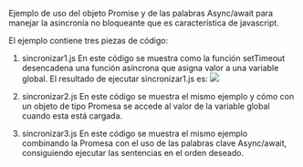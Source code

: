 Ejemplo de uso del objeto Promise y de las palabras Async/await para manejar la asincronía no bloqueante que es característica de javascript.

El ejemplo contiene tres piezas de código:

1) sincronizar1.js En este código se muestra como la función setTimeout desencadena una función asíncrona que asigna valor a una variable global.
   El resultado de ejecutar sincronizar1.js es:
   <img src='ejecuciónSincronizar1.png'></img>

2) sincronizar2.js En este código se muestra el mismo ejemplo y cómo con un objeto de tipo Promesa se accede al valor de la variable global cuando esta está cargada.
3) sincronizar3.js En este código se muestra el mismo ejemplo combinando la Promesa con el uso de las palabras clave Async/await, consiguiendo ejecutar las sentencias
   en el orden deseado.
